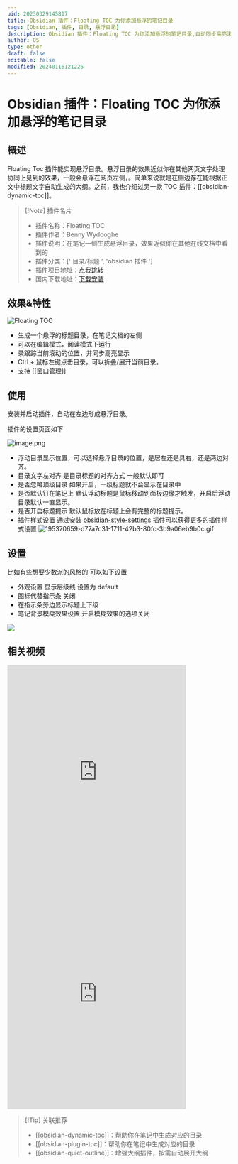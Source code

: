 ```yaml
---
uid: 20230329145817
title: Obsidian 插件：Floating TOC 为你添加悬浮的笔记目录
tags: [Obsidian, 插件, 目录, 悬浮目录]
description: Obsidian 插件：Floating TOC 为你添加悬浮的笔记目录,自动同步高亮滚动位置, 折叠/展开目录
author: OS
type: other
draft: false
editable: false
modified: 20240116121226
---
```


# Obsidian 插件：Floating TOC 为你添加悬浮的笔记目录

## 概述

Floating Toc 插件能实现悬浮目录。悬浮目录的效果近似你在其他网页文字处理协同上见到的效果，一般会悬浮在网页左侧，。简单来说就是在侧边存在能根据正文中标题文字自动生成的大纲。之前，我也介绍过另一款 TOC 插件：[[obsidian-dynamic-toc]]。

> [!Note] 插件名片
> - 插件名称：Floating TOC
> - 插件作者：Benny Wydooghe
> - 插件说明：在笔记一侧生成悬浮目录，效果近似你在其他在线文档中看到的
> - 插件分类：[' 目录/标题 ', 'obsidian 插件 ']
> - 插件项目地址：[点我跳转](https://github.com/cumany/obsidian-floating-toc-plugin)
> - 国内下载地址：[下载安装](https://pkmer.cn/products/plugin/pluginMarket/?floating-toc)

## 效果&特性

![Floating TOC](https://cdn.pkmer.cn/covers/floating-toc.png!pkmer)

- 生成一个悬浮的标题目录，在笔记文档的左侧
- 可以在编辑模式，阅读模式下运行
- 录跟踪当前滚动的位置，并同步高亮显示
- Ctrl + 鼠标左键点击目录，可以折叠/展开当前目录。
- 支持 [[窗口管理]]

## 使用

安装并启动插件，自动在左边形成悬浮目录。

插件的设置页面如下

![image.png](https://cdn.pkmer.cn/images/5a411e220a8d93c3b85d22554ccdfc4d_MD5.png!pkmer)

- 浮动目录显示位置，可以选择悬浮目录的位置，是居左还是具右，还是两边对齐。
- 目录文字左对齐 是目录标题的对齐方式 一般默认即可
- 是否忽略顶级目录 如果开启，一级标题就不会显示在目录中
- 是否默认钉在笔记上 默认浮动标题是鼠标移动到面板边缘才触发，开启后浮动目录默认一直显示。
- 是否开启标题提示 默认鼠标放在标题上会有完整的标题提示。
- 插件样式设置 通过安装 [obsidian-style-settings](https://pkmer.cn/Pkmer-Docs/10-Obsidian/Obsidian%E7%A4%BE%E5%8C%BA%E6%8F%92%E4%BB%B6/obsidian-style-settings) 插件可以获得更多的插件样式设置
    ![195370659-d77a7c31-1711-42b3-80fc-3b9a06eb9b0c.gif](https://cdn.pkmer.cn/images/95f36f0da7c8667d556eacebcb226656_MD5.gif!pkmer)

## 设置

比如有些想要少数派的风格的 可以如下设置

- 外观设置 显示层级线 设置为 default
- 图标代替指示条 关闭
- 在指示条旁边显示标题上下级
- 笔记背景模糊效果设置 开启模糊效果的选项关闭

![](https://cdn.pkmer.cn/images/9bcf77d2238a762a259ac25edf287df4_MD5.png!pkmer)

## 相关视频

<iframe src="https://player.bilibili.com/player.html?aid=836362395&bvid=BV1rg4y1m7sF&cid=1407803057&p=1&autoplay=false" scrolling="no" border="0" frameborder="no" framespacing="0" allowfullscreen="true" height="500" width="80%"> </iframe>

<iframe src="https://player.bilibili.com/player.html?aid=558000377&bvid=BV1Ze4y1C7Yw&cid=834905252&p=1&autoplay=false" scrolling="no" border="0" frameborder="no" framespacing="0" allowfullscreen="true" height="500" width="80%"> </iframe>

>[!Tip] 关联推荐
>- [[obsidian-dynamic-toc]]：帮助你在笔记中生成对应的目录
>- [[obsidian-plugin-toc]]：帮助你在笔记中生成对应的目录
>- [[obsidian-quiet-outline]]：增强大纲插件，按需自动展开大纲